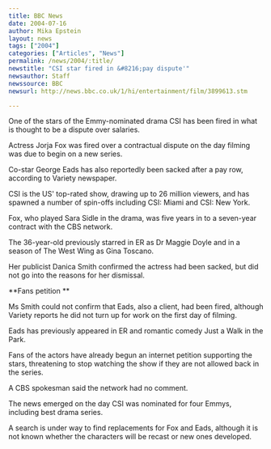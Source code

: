 ```yaml
---
title: BBC News
date: 2004-07-16
author: Mika Epstein
layout: news
tags: ["2004"]
categories: ["Articles", "News"]
permalink: /news/2004/:title/
newstitle: "CSI star fired in &#8216;pay dispute'"
newsauthor: Staff  
newssource: BBC  
newsurl: http://news.bbc.co.uk/1/hi/entertainment/film/3899613.stm  

---
```


One of the stars of the Emmy-nominated drama CSI has been fired in what is thought to be a dispute over salaries. 

Actress Jorja Fox was fired over a contractual dispute on the day filming was due to begin on a new series.

Co-star George Eads has also reportedly been sacked after a pay row, according to Variety newspaper.

CSI is the US' top-rated show, drawing up to 26 million viewers, and has spawned a number of spin-offs including CSI: Miami and CSI: New York.

Fox, who played Sara Sidle in the drama, was five years in to a seven-year contract with the CBS network.

The 36-year-old previously starred in ER as Dr Maggie Doyle and in a season of The West Wing as Gina Toscano.

Her publicist Danica Smith confirmed the actress had been sacked, but did not go into the reasons for her dismissal.

**Fans petition **

Ms Smith could not confirm that Eads, also a client, had been fired, although Variety reports he did not turn up for work on the first day of filming.

Eads has previously appeared in ER and romantic comedy Just a Walk in the Park.

Fans of the actors have already begun an internet petition supporting the stars, threatening to stop watching the show if they are not allowed back in the series.

A CBS spokesman said the network had no comment.

The news emerged on the day CSI was nominated for four Emmys, including best drama series.

A search is under way to find replacements for Fox and Eads, although it is not known whether the characters will be recast or new ones developed.

